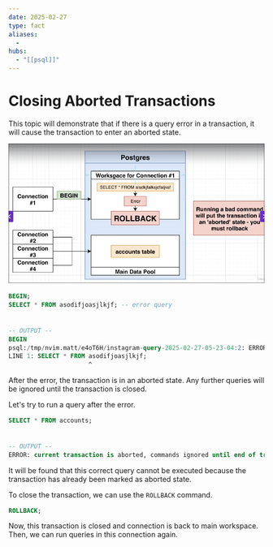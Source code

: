 ```yaml
---
date: 2025-02-27
type: fact
aliases:
  -
hubs:
  - "[[psql]]"
---
```


# Closing Aborted Transactions

This topic will demonstrate that if there is a query error in a transaction, it will cause the transaction to enter an aborted state.

![error-query-to-aborted-state.png](../assets/imgs/error-query-to-aborted-state.png)

```sql
BEGIN;
SELECT * FROM asodifjoasjlkjf; -- error query


-- OUTPUT --
BEGIN
psql:/tmp/nvim.matt/e4oT6H/instagram-query-2025-02-27-05-23-04:2: ERROR:  relation "asodifjoasjlkjf" does not exist
LINE 1: SELECT * FROM asodifjoasjlkjf;
                      ^
```

After the error, the transaction is in an aborted state. Any further queries will be ignored until the transaction is closed.

Let's try to run a query after the error.

```sql
SELECT * FROM accounts;


-- OUTPUT --
ERROR: current transaction is aborted, commands ignored until end of transaction block
```

It will be found that this correct query cannot be executed because the transaction has already been marked as aborted state.

To close the transaction, we can use the `ROLLBACK` command.

```sql
ROLLBACK;
```

Now, this transaction is closed and connection is back to main workspace. Then, we can run queries in this connection again.


